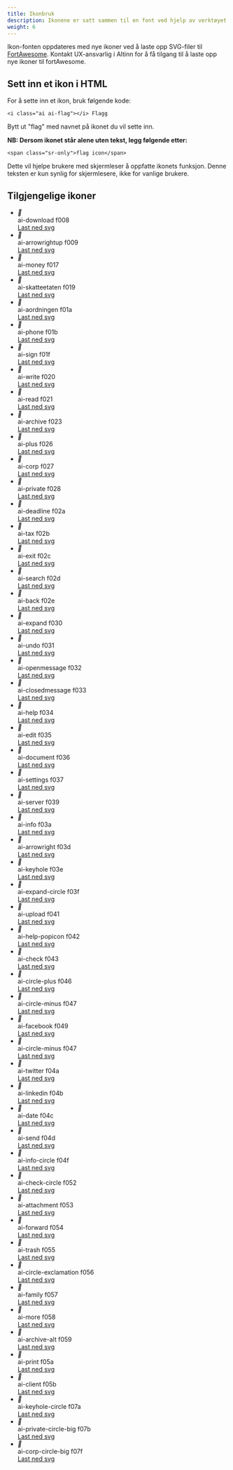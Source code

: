 ```yaml
---
title: Ikonbruk
description: Ikonene er satt sammen til en font ved hjelp av verktøyet "FortAwesome". 
weight: 6
---
```


Ikon-fonten oppdateres med nye ikoner ved å laste opp SVG-filer til [FortAwesome](https://www.fortawesome.com/). Kontakt UX-ansvarlig i Altinn for å få tilgang til å laste opp nye ikoner til fortAwesome.


## Sett inn et ikon i HTML

For å sette inn et ikon, bruk følgende kode:

```
<i class="ai ai-flag"></i> Flagg
```

Bytt ut "flag" med navnet på ikonet du vil sette inn.

**NB: Dersom ikonet står alene uten tekst, legg følgende etter:**

```
<span class="sr-only">flag icon</span>
```

Dette vil hjelpe brukere med skjermleser å oppfatte ikonets funksjon. Denne teksten er kun synlig for skjermlesere, ikke for vanlige brukere.


<h2> Tilgjengelige ikoner </h2>

<ul class="no-decoration">
	<li class="a-st-iconItem">
	    <div class="a-st-iconPreview">
	    	<i class="ai ai-lg">&#xf008;</i>
	    </div>
	    <div class="a-st-iconLabel">
	    	<span class="">ai-download</span>
	    	<span class="d-block">f008</span>
	    </div>
	  	<a href="../fortAwesome/icons/svg/download.svg">Last ned svg</a>
	</li>
	<li class="a-st-iconItem">
	    <div class="a-st-iconPreview">
	    	<i class="ai ai-lg">&#xf009;</i>
	    </div>
	    <div class="a-st-iconLabel">
	    	<span class="">ai-arrowrightup</span>
	    	<span class="d-block">f009</span>
	    </div>
	  	<a href="../fortAwesome/icons/svg/arrowrightup.svg">Last ned svg</a>
	</li>
	<li class="a-st-iconItem">
	    <div class="a-st-iconPreview">
	    	<i class="ai ai-lg">&#xf017;</i>
	    </div>
	    <div class="a-st-iconLabel">
	    	<span class="">ai-money</span>
	    	<span class="d-block">f017</span>
	    </div>
	  	<a href="../fortAwesome/icons/svg/money.svg">Last ned svg</a>
	</li>
	<li class="a-st-iconItem">
	    <div class="a-st-iconPreview">
	    	<i class="ai ai-lg">&#xf019;</i>
	    </div>
	    <div class="a-st-iconLabel">
	    	<span class="">ai-skatteetaten</span>
	    	<span class="d-block">f019</span>
	    </div>
	  	<a href="../fortAwesome/icons/svg/skatteetaten.svg">Last ned svg</a>
	</li>
	<li class="a-st-iconItem">
	    <div class="a-st-iconPreview">
	    	<i class="ai ai-lg">&#xf01a;</i>
	    </div>
	    <div class="a-st-iconLabel">
	    	<span class="">ai-aordningen</span>
	    	<span class="d-block">f01a</span>
	    </div>
	  	<a href="../fortAwesome/icons/svg/aordningen.svg">Last ned svg</a>
	</li>
	<li class="a-st-iconItem">
	    <div class="a-st-iconPreview">
	    	<i class="ai ai-lg">&#xf01b;</i>
	    </div>
	    <div class="a-st-iconLabel">
	    	<span class="">ai-phone</span>
	    	<span class="d-block">f01b</span>
	    </div>
	  	<a href="../fortAwesome/icons/svg/phone.svg">Last ned svg</a>
	</li>
	<li class="a-st-iconItem">
	    <div class="a-st-iconPreview">
	    	<i class="ai ai-lg">&#xf01f;</i>
	    </div>
	    <div class="a-st-iconLabel">
	    	<span class="">ai-sign</span>
	    	<span class="d-block">f01f</span>
	    </div>
	  	<a href="../fortAwesome/icons/svg/sign.svg">Last ned svg</a>
	</li>
	<li class="a-st-iconItem">
	    <div class="a-st-iconPreview">
	    	<i class="ai ai-lg">&#xf020;</i>
	    </div>
	    <div class="a-st-iconLabel">
	    	<span class="">ai-write</span>
	    	<span class="d-block">f020</span>
	    </div>
	  	<a href="../fortAwesome/icons/svg/write.svg">Last ned svg</a>
	</li>
	<li class="a-st-iconItem">
	    <div class="a-st-iconPreview">
	    	<i class="ai ai-lg">&#xf021;</i>
	    </div>
	    <div class="a-st-iconLabel">
	    	<span class="">ai-read</span>
	    	<span class="d-block">f021</span>
	    </div>
	  	<a href="../fortAwesome/icons/svg/read.svg">Last ned svg</a>
	</li>
	<li class="a-st-iconItem">
	    <div class="a-st-iconPreview">
	    	<i class="ai ai-lg">&#xf023;</i>
	    </div>
	    <div class="a-st-iconLabel">
	    	<span class="">ai-archive</span>
	    	<span class="d-block">f023</span>
	    </div>
	  	<a href="../fortAwesome/icons/svg/archive.svg">Last ned svg</a>
	</li>
	<li class="a-st-iconItem">
	    <div class="a-st-iconPreview">
	    	<i class="ai ai-lg">&#xf026;</i>
	    </div>
	    <div class="a-st-iconLabel">
	    	<span class="">ai-plus</span>
	    	<span class="d-block">f026</span>
	    </div>
	  	<a href="../fortAwesome/icons/svg/plus.svg">Last ned svg</a>
	</li>
	<li class="a-st-iconItem">
	    <div class="a-st-iconPreview">
	    	<i class="ai ai-lg">&#xf027;</i>
	    </div>
	    <div class="a-st-iconLabel">
	    	<span class="">ai-corp</span>
	    	<span class="d-block">f027</span>
	    </div>
	  	<a href="../fortAwesome/icons/svg/corp.svg">Last ned svg</a>
	</li>
	<li class="a-st-iconItem">
	    <div class="a-st-iconPreview">
	    	<i class="ai ai-lg">&#xf028;</i>
	    </div>
	    <div class="a-st-iconLabel">
	    	<span class="">ai-private</span>
	    	<span class="d-block">f028</span>
	    </div>
	  	<a href="../fortAwesome/icons/svg/private.svg">Last ned svg</a>
	</li>
	<li class="a-st-iconItem">
	    <div class="a-st-iconPreview">
	    	<i class="ai ai-lg">&#xf02a;</i>
	    </div>
	    <div class="a-st-iconLabel">
	    	<span class="">ai-deadline</span>
	    	<span class="d-block">f02a</span>
	    </div>
	  	<a href="../fortAwesome/icons/svg/deadline.svg">Last ned svg</a>
	</li>
	<li class="a-st-iconItem">
	    <div class="a-st-iconPreview">
	    	<i class="ai ai-lg">&#xf02b;</i>
	    </div>
	    <div class="a-st-iconLabel">
	    	<span class="">ai-tax</span>
	    	<span class="d-block">f02b</span>
	    </div>
	  	<a href="../fortAwesome/icons/svg/tax.svg">Last ned svg</a>
	</li>
	<li class="a-st-iconItem">
	    <div class="a-st-iconPreview">
	    	<i class="ai ai-lg">&#xf02c;</i>
	    </div>
	    <div class="a-st-iconLabel">
	    	<span class="">ai-exit</span>
	    	<span class="d-block">f02c</span>
	    </div>
	  	<a href="../fortAwesome/icons/svg/exit.svg">Last ned svg</a>
	</li>
	<li class="a-st-iconItem">
	    <div class="a-st-iconPreview">
	    	<i class="ai ai-lg">&#xf02d;</i>
	    </div>
	    <div class="a-st-iconLabel">
	    	<span class="">ai-search</span>
	    	<span class="d-block">f02d</span>
	    </div>
	  	<a href="../fortAwesome/icons/svg/search.svg">Last ned svg</a>
	</li>
	<li class="a-st-iconItem">
	    <div class="a-st-iconPreview">
	    	<i class="ai ai-lg">&#xf02e;</i>
	    </div>
	    <div class="a-st-iconLabel">
	    	<span class="">ai-back</span>
	    	<span class="d-block">f02e</span>
	    </div>
	  	<a href="../fortAwesome/icons/svg/back.svg">Last ned svg</a>
	</li>
	<li class="a-st-iconItem">
	    <div class="a-st-iconPreview">
	    	<i class="ai ai-lg">&#xf030;</i>
	    </div>
	    <div class="a-st-iconLabel">
	    	<span class="">ai-expand</span>
	    	<span class="d-block">f030</span>
	    </div>
	  	<a href="../fortAwesome/icons/svg/expand.svg">Last ned svg</a>
	</li>
	<li class="a-st-iconItem">
	    <div class="a-st-iconPreview">
	    	<i class="ai ai-lg">&#xf031;</i>
	    </div>
	    <div class="a-st-iconLabel">
	    	<span class="">ai-undo</span>
	    	<span class="d-block">f031</span>
	    </div>
	  	<a href="../fortAwesome/icons/svg/undo.svg">Last ned svg</a>
	</li>
	<li class="a-st-iconItem">
	    <div class="a-st-iconPreview">
	    	<i class="ai ai-lg">&#xf032;</i>
	    </div>
	    <div class="a-st-iconLabel">
	    	<span class="">ai-openmessage</span>
	    	<span class="d-block">f032</span>
	    </div>
	  	<a href="../fortAwesome/icons/svg/openmessage.svg">Last ned svg</a>
	</li>
	<li class="a-st-iconItem">
	    <div class="a-st-iconPreview">
	    	<i class="ai ai-lg">&#xf033;</i>
	    </div>
	    <div class="a-st-iconLabel">
	    	<span class="">ai-closedmessage</span>
	    	<span class="d-block">f033</span>
	    </div>
	  	<a href="../fortAwesome/icons/svg/closedmessage.svg">Last ned svg</a>
	</li>
	<li class="a-st-iconItem">
	    <div class="a-st-iconPreview">
	    	<i class="ai ai-lg">&#xf034;</i>
	    </div>
	    <div class="a-st-iconLabel">
	    	<span class="">ai-help</span>
	    	<span class="d-block">f034</span>
	    </div>
	  	<a href="../fortAwesome/icons/svg/help.svg">Last ned svg</a>
	</li>
	<li class="a-st-iconItem">
	    <div class="a-st-iconPreview">
	    	<i class="ai ai-lg">&#xf035;</i>
	    </div>
	    <div class="a-st-iconLabel">
	    	<span class="">ai-edit</span>
	    	<span class="d-block">f035</span>
	    </div>
	  	<a href="../fortAwesome/icons/svg/edit.svg">Last ned svg</a>
	</li>
	<li class="a-st-iconItem">
	    <div class="a-st-iconPreview">
	    	<i class="ai ai-lg">&#xf036;</i>
	    </div>
	    <div class="a-st-iconLabel">
	    	<span class="">ai-document</span>
	    	<span class="d-block">f036</span>
	    </div>
	  	<a href="../fortAwesome/icons/svg/document.svg">Last ned svg</a>
	</li>
	<li class="a-st-iconItem">
	    <div class="a-st-iconPreview">
	    	<i class="ai ai-lg">&#xf037;</i>
	    </div>
	    <div class="a-st-iconLabel">
	    	<span class="">ai-settings</span>
	    	<span class="d-block">f037</span>
	    </div>
	  	<a href="../fortAwesome/icons/svg/settings.svg">Last ned svg</a>
	</li>
	<li class="a-st-iconItem">
	    <div class="a-st-iconPreview">
	    	<i class="ai ai-lg">&#xf039;</i>
	    </div>
	    <div class="a-st-iconLabel">
	    	<span class="">ai-server</span>
	    	<span class="d-block">f039</span>
	    </div>
	  	<a href="../fortAwesome/icons/svg/server.svg">Last ned svg</a>
	</li>
	<li class="a-st-iconItem">
	    <div class="a-st-iconPreview">
	    	<i class="ai ai-lg">&#xf03a;</i>
	    </div>
	    <div class="a-st-iconLabel">
	    	<span class="">ai-info</span>
	    	<span class="d-block">f03a</span>
	    </div>
	  	<a href="../fortAwesome/icons/svg/info.svg">Last ned svg</a>
	</li>
	<li class="a-st-iconItem">
	    <div class="a-st-iconPreview">
	    	<i class="ai ai-lg">&#xf03d;</i>
	    </div>
	    <div class="a-st-iconLabel">
	    	<span class="">ai-arrowright</span>
	    	<span class="d-block">f03d</span>
	    </div>
	  	<a href="../fortAwesome/icons/svg/arrowright.svg">Last ned svg</a>
	</li>
	<li class="a-st-iconItem">
	    <div class="a-st-iconPreview">
	    	<i class="ai ai-lg">&#xf03e;</i>
	    </div>
	    <div class="a-st-iconLabel">
	    	<span class="">ai-keyhole</span>
	    	<span class="d-block">f03e</span>
	    </div>
	  	<a href="../fortAwesome/icons/svg/keyhole.svg">Last ned svg</a>
	</li>
	<li class="a-st-iconItem">
	    <div class="a-st-iconPreview">
	    	<i class="ai">&#xf03f;</i>
	    </div>
	    <div class="a-st-iconLabel">
	    	<span class="">ai-expand-circle</span>
	    	<span class="d-block">f03f</span>
	    </div>
	  	<a href="../fortAwesome/icons/svg/expand-circle.svg">Last ned svg</a>
	</li>
	<li class="a-st-iconItem">
	    <div class="a-st-iconPreview">
	    	<i class="ai ai-lg">&#xf041;</i>
	    </div>
	    <div class="a-st-iconLabel">
	    	<span class="">ai-upload</span>
	    	<span class="d-block">f041</span>
	    </div>
	  	<a href="../fortAwesome/icons/svg/upload.svg">Last ned svg</a>
	</li>
	<li class="a-st-iconItem">
	    <div class="a-st-iconPreview">
	    	<i class="ai ai-lg">&#xf042;</i>
	    </div>
	    <div class="a-st-iconLabel">
	    	<span class="">ai-help-popicon</span>
	    	<span class="d-block">f042</span>
	    </div>
	  	<a href="../fortAwesome/icons/svg/help-popicon.svg">Last ned svg</a>
	</li>
	<li class="a-st-iconItem">
	    <div class="a-st-iconPreview">
	    	<i class="ai ai-lg">&#xf043;</i>
	    </div>
	    <div class="a-st-iconLabel">
	    	<span class="">ai-check</span>
	    	<span class="d-block">f043</span>
	    </div>
	  	<a href="../fortAwesome/icons/svg/check.svg">Last ned svg</a>
	</li>
	<li class="a-st-iconItem">
	    <div class="a-st-iconPreview">
	    	<i class="ai ai-lg">&#xf046;</i>
	    </div>
	    <div class="a-st-iconLabel">
	    	<span class="">ai-circle-plus</span>
	    	<span class="d-block">f046</span>
	    </div>
	  	<a href="../fortAwesome/icons/svg/circle-plus.svg">Last ned svg</a>
	</li>
	<li class="a-st-iconItem">
	    <div class="a-st-iconPreview">
	    	<i class="ai ai-lg">&#xf047;</i>
	    </div>
	    <div class="a-st-iconLabel">
	    	<span class="">ai-circle-minus</span>
	    	<span class="d-block">f047</span>
	    </div>
	  	<a href="../fortAwesome/icons/svg/circle-minus.svg">Last ned svg</a>
	</li>
	<li class="a-st-iconItem">
	    <div class="a-st-iconPreview">
	    	<i class="ai ai-lg">&#xf049;</i>
	    </div>
	    <div class="a-st-iconLabel">
	    	<span class="">ai-facebook</span>
	    	<span class="d-block">f049</span>
	    </div>
	  	<a href="../fortAwesome/icons/svg/facebook.svg">Last ned svg</a>
	</li>
	<li class="a-st-iconItem">
	    <div class="a-st-iconPreview">
	    	<i class="ai ai-lg">&#xf047;</i>
	    </div>
	    <div class="a-st-iconLabel">
	    	<span class="">ai-circle-minus</span>
	    	<span class="d-block">f047</span>
	    </div>
	  	<a href="../fortAwesome/icons/svg/circle-minus.svg">Last ned svg</a>
	</li>
	<li class="a-st-iconItem">
	    <div class="a-st-iconPreview">
	    	<i class="ai ai-lg">&#xf04a;</i>
	    </div>
	    <div class="a-st-iconLabel">
	    	<span class="">ai-twitter</span>
	    	<span class="d-block">f04a</span>
	    </div>
	  	<a href="../fortAwesome/icons/svg/twitter.svg">Last ned svg</a>
	</li>
	<li class="a-st-iconItem">
	    <div class="a-st-iconPreview">
	    	<i class="ai ai-lg">&#xf04b;</i>
	    </div>
	    <div class="a-st-iconLabel">
	    	<span class="">ai-linkedin</span>
	    	<span class="d-block">f04b</span>
	    </div>
	  	<a href="../fortAwesome/icons/svg/linkedin.svg">Last ned svg</a>
	</li>
	<li class="a-st-iconItem">
	    <div class="a-st-iconPreview">
	    	<i class="ai ai-lg">&#xf04c;</i>
	    </div>
	    <div class="a-st-iconLabel">
	    	<span class="">ai-date</span>
	    	<span class="d-block">f04c</span>
	    </div>
	  	<a href="../fortAwesome/icons/svg/date.svg">Last ned svg</a>
	</li>
	<li class="a-st-iconItem">
	    <div class="a-st-iconPreview">
	    	<i class="ai ai-lg">&#xf04d;</i>
	    </div>
	    <div class="a-st-iconLabel">
	    	<span class="">ai-send</span>
	    	<span class="d-block">f04d</span>
	    </div>
	  	<a href="../fortAwesome/icons/svg/send.svg">Last ned svg</a>
	</li>
	<li class="a-st-iconItem">
	    <div class="a-st-iconPreview">
	    	<i class="ai ai-lg">&#xf04f;</i>
	    </div>
	    <div class="a-st-iconLabel">
	    	<span class="">ai-info-circle</span>
	    	<span class="d-block">f04f</span>
	    </div>
	  	<a href="../fortAwesome/icons/svg/info-circle.svg">Last ned svg</a>
	</li>
	<li class="a-st-iconItem">
	    <div class="a-st-iconPreview">
	    	<i class="ai ai-lg">&#xf052;</i>
	    </div>
	    <div class="a-st-iconLabel">
	    	<span class="">ai-check-circle</span>
	    	<span class="d-block">f052</span>
	    </div>
	  	<a href="../fortAwesome/icons/svg/check-circle.svg">Last ned svg</a>
	</li>
	<li class="a-st-iconItem">
	    <div class="a-st-iconPreview">
	    	<i class="ai ai-lg">&#xf053;</i>
	    </div>
	    <div class="a-st-iconLabel">
	    	<span class="">ai-attachment</span>
	    	<span class="d-block">f053</span>
	    </div>
	  	<a href="../fortAwesome/icons/svg/attachment.svg">Last ned svg</a>
	</li>
	<li class="a-st-iconItem">
	    <div class="a-st-iconPreview">
	    	<i class="ai ai-lg">&#xf054;</i>
	    </div>
	    <div class="a-st-iconLabel">
	    	<span class="">ai-forward</span>
	    	<span class="d-block">f054</span>
	    </div>
	  	<a href="../fortAwesome/icons/svg/forward.svg">Last ned svg</a>
	</li>
	<li class="a-st-iconItem">
	    <div class="a-st-iconPreview">
	    	<i class="ai ai-lg">&#xf055;</i>
	    </div>
	    <div class="a-st-iconLabel">
	    	<span class="">ai-trash</span>
	    	<span class="d-block">f055</span>
	    </div>
	  	<a href="../fortAwesome/icons/svg/trash.svg">Last ned svg</a>
	</li>
	<li class="a-st-iconItem">
	    <div class="a-st-iconPreview">
	    	<i class="ai ai-lg">&#xf056;</i>
	    </div>
	    <div class="a-st-iconLabel">
	    	<span class="">ai-circle-exclamation</span>
	    	<span class="d-block">f056</span>
	    </div>
	  	<a href="../fortAwesome/icons/svg/circle-exclamation.svg">Last ned svg</a>
	</li>
	<li class="a-st-iconItem">
	    <div class="a-st-iconPreview">
	    	<i class="ai ai-lg">&#xf057;</i>
	    </div>
	    <div class="a-st-iconLabel">
	    	<span class="">ai-family</span>
	    	<span class="d-block">f057</span>
	    </div>
	  	<a href="../fortAwesome/icons/svg/family.svg">Last ned svg</a>
	</li>
	<li class="a-st-iconItem">
	    <div class="a-st-iconPreview">
	    	<i class="ai ai-lg">&#xf058;</i>
	    </div>
	    <div class="a-st-iconLabel">
	    	<span class="">ai-more</span>
	    	<span class="d-block">f058</span>
	    </div>
	  	<a href="../fortAwesome/icons/svg/more.svg">Last ned svg</a>
	</li>
	<li class="a-st-iconItem">
	    <div class="a-st-iconPreview">
	    	<i class="ai ai-lg">&#xf059;</i>
	    </div>
	    <div class="a-st-iconLabel">
	    	<span class="">ai-archive-alt</span>
	    	<span class="d-block">f059</span>
	    </div>
	  	<a href="../fortAwesome/icons/svg/archive-alt.svg">Last ned svg</a>
	</li>
	<li class="a-st-iconItem">
	    <div class="a-st-iconPreview">
	    	<i class="ai ai-lg">&#xf05a;</i>
	    </div>
	    <div class="a-st-iconLabel">
	    	<span class="">ai-print</span>
	    	<span class="d-block">f05a</span>
	    </div>
	  	<a href="../fortAwesome/icons/svg/print.svg">Last ned svg</a>
	</li>
	<li class="a-st-iconItem">
	    <div class="a-st-iconPreview">
	    	<i class="ai ai-lg">&#xf05b;</i>
	    </div>
	    <div class="a-st-iconLabel">
	    	<span class="">ai-client</span>
	    	<span class="d-block">f05b</span>
	    </div>
	  	<a href="../fortAwesome/icons/svg/client.svg">Last ned svg</a>
	</li>
	<li class="a-st-iconItem">
	    <div class="a-st-iconPreview">
	    	<i class="ai">&#xf07a;</i>
	    </div>
	    <div class="a-st-iconLabel">
	    	<span class="">ai-keyhole-circle</span>
	    	<span class="d-block">f07a</span>
	    </div>
	  	<a href="../fortAwesome/icons/svg/keyhole-circle.svg">Last ned svg</a>
	</li>
	<li class="a-st-iconItem">
	    <div class="a-st-iconPreview">
	    	<i class="ai">&#xf07b;</i>
	    </div>
	    <div class="a-st-iconLabel">
	    	<span class="">ai-private-circle-big</span>
	    	<span class="d-block">f07b</span>
	    </div>
	  	<a href="../fortAwesome/icons/svg/private-circle-big.svg">Last ned svg</a>
	</li>
	<li class="a-st-iconItem">
	    <div class="a-st-iconPreview">
	    	<i class="ai">&#xf07f;</i>
	    </div>
	    <div class="a-st-iconLabel">
	    	<span class="">ai-corp-circle-big</span>
	    	<span class="d-block">f07f</span>
	    </div>
	  	<a href="../fortAwesome/icons/svg/corp-circle-big.svg">Last ned svg</a>
	</li>
</ul>
